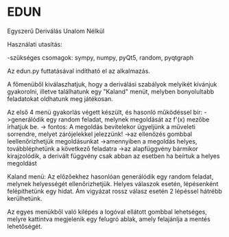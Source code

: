 # EDUN
Egyszerű Deriválás Unalom Nélkül

Használati utasítás:

-szükséges csomagok: sympy, numpy, pyQt5, random, pyqtgraph

Az edun.py futtatásával indítható el az alkalmazás.

A főmenüből kiválaszhatjuk, hogy a deriválási szabályok melyikét kívánjuk gyakorolni, illetve találhatunk egy "Kaland" menüt, melyben bonyolultabb feladatokat oldhatunk meg játékosan.

Az első 4 menü gyakorlás végett készült, és hasonló működéssel bír:
->generálódik egy random feladat, melynek megoldását az f'(x) mezőbe írhatjuk be.
-> fontos: A megoldás bevitelekor ügyeljünk a műveleti sorrendre, melyet zárójelekkel jelezzünk!
->az ellenőzés gombbal leellenőrizhetjük megoldásunkat
->amennyiben a megoldás helyes, továbbléphetünk a következő feladatra
->az alapfüggvény bármikor kirajzolódik, a derivált függvény csak abban az esetben ha beírtuk a helyes megoldást

Kaland menü:
Az előzőekhez hasonlóan generálódik egy random feladat, melynek helyességét ellenőrizhetjük.
Helyes válaszok esetén, lépésenként felépíthetünk egy hidat.
Ám vigyázat rossz válasz esetén 2 lépéssel hátrébb kerülhetünk.

Az egyes menükből való kilépés a logóval ellátott gombbal lehetséges, melyre kattintva megjelenik egy felugró ablak, amely felajánlja a mentés lehetőségét.



